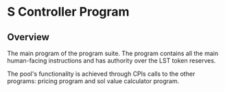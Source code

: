# S Controller Program

## Overview

The main program of the program suite. The program contains all the main human-facing
instructions and has authority over the LST token reserves.

The pool's functionality is achieved through CPIs calls to the other programs: pricing
program and sol value calculator program.
